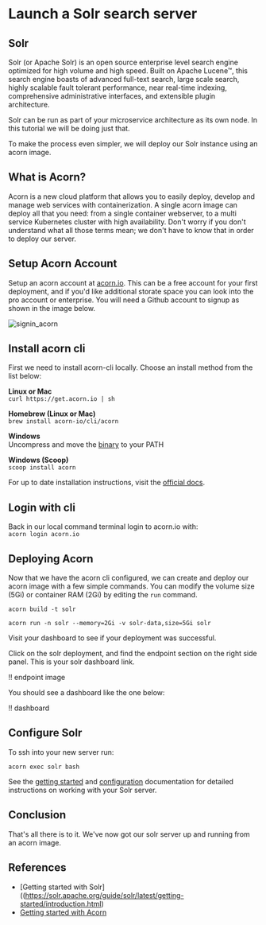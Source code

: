 # Launch a Solr search server

## Solr
Solr (or Apache Solr) is an open source enterprise level search engine optimized for high volume and high speed.  Built on Apache Lucene™, this search engine boasts of advanced full-text search, large scale search, highly scalable fault tolerant performance, near real-time indexing, comprehensive administrative interfaces, and extensible plugin architecture.  

Solr can be run as part of your microservice architecture as its own node.  In this tutorial we will be doing just that.  

To make the process even simpler, we will deploy our Solr instance using an acorn image.

## What is Acorn? 
Acorn is a new cloud platform that allows you to easily deploy, develop and manage web services with containerization.  A single acorn image can deploy all that you need: from a single container webserver, to a multi service Kubernetes cluster with high availability.  Don't worry if you don't understand what all those terms mean; we don't have to know that in order to deploy our server.

## Setup Acorn Account
Setup an acorn account at [acorn.io](https://acorn.io).  This can be a free account for your first deployment, and if you'd like additional storate space you can look into the pro account or enterprise.  You will need a Github account to signup as shown in the image below.

![signin_acorn](https://github.com/randall-coding/opensupports-docker/assets/39175191/d46815fb-d2d5-42cd-b93d-41ca541a63bd)

## Install acorn cli 
First we need to install acorn-cli locally.  Choose an install method from the list below:

**Linux or Mac** <br>
`curl https://get.acorn.io | sh`

**Homebrew (Linux or Mac)** <br>
`brew install acorn-io/cli/acorn`

**Windows** <br> 
Uncompress and move the [binary](https://cdn.acrn.io/cli/default_windows_amd64_v1/acorn.exe) to your PATH

**Windows (Scoop)** <br>
`scoop install acorn`

For up to date installation instructions, visit the [official docs](https://runtime-docs.acorn.io/installation/installing).

## Login with cli
Back in our local command terminal login to acorn.io with: <br>
`acorn login acorn.io` 

## Deploying Acorn
Now that we have the acorn cli configured, we can create and deploy our acorn image with a few simple commands.  You can modify the volume size (5Gi) or container RAM (2Gi) by editing the `run` command.

`acorn build -t solr`

`acorn run -n solr --memory=2Gi -v solr-data,size=5Gi solr`

Visit your dashboard to see if your deployment was successful.

Click on the solr deployment, and find the endpoint section on the right side panel.  This is your solr dashboard link.

!! endpoint image

You should see a dashboard like the one below:

!! dashboard

## Configure Solr
To ssh into your new server run:

`acorn exec solr bash`

See the [getting started](https://solr.apache.org/guide/solr/latest/getting-started/introduction.html) and [configuration](https://solr.apache.org/guide/solr/latest/configuration-guide/configuration-files.html) documentation for detailed instructions on working with your Solr server.    

## Conclusion
That's all there is to it.  We've now got our solr server up and running from an acorn image.

## References
* [Getting started with Solr]((https://solr.apache.org/guide/solr/latest/getting-started/introduction.html)
* [Getting started with Acorn](https://docs.acorn.io/getting-started)
